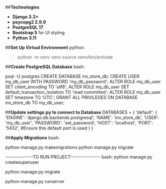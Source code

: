 ##**Technologies**
- **Django 3.2+**
- **psycopg2 2.9.9**
- **PostgreSQL 17**
- **Bootstrap 5** for UI styling
- **Python 3.11**



##**Set Up Virtual Environment**
python:

 > python -m venv venv
 > source venv/bin/activate



##**Create PostgreSQL Database**
bash:

psql -U postgres
CREATE DATABASE inv_store_db;
CREATE USER my_db_user WITH PASSWORD 'my_db_password';
ALTER ROLE my_db_user SET client_encoding TO 'utf8';
ALTER ROLE my_db_user SET default_transaction_isolation TO 'read committed';
ALTER ROLE my_db_user SET timezone TO 'UTC';
GRANT ALL PRIVILEGES ON DATABASE inv_store_db TO my_db_user;

##**Update settings.py to connect to Database**
DATABASES = {
    'default': {
        'ENGINE': 'django.db.backends.postgresql',
        'NAME': 'inv_store_db',
        'USER': 'my_db_user',
        'PASSWORD': 'set_password',
        'HOST': 'localhost',
        'PORT': '5432', #Ensure this default port is used
    }
}


##**Apply Migrations**
bash:

python manage.py makemigrations
python manage.py migrate


--------------TO RUN PROJECT---------------
bash:
python manage.py createsuperuser

python manage.py migrate

python manage.py runserver
